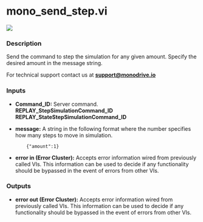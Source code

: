 # mono_send_step.vi

<p class="img_container">
<img class="lg_img" src="../mono_send_step.png"/>
</p>

### Description

Send the command to step the simulation for any given amount. Specify the desired amount in the message string.

For technical support contact us at <b>support@monodrive.io</b> 

### Inputs

- **Command_ID:**  Server command.    
 **REPLAY_StepSimulationCommand_ID**   
 **REPLAY_StateStepSimulationCommand_ID**
 

- **message:**  A string in the following format where the number specifies
how many steps to move in simulation.    

    ```
        {"amount":1}
    ```   
 

- **error in (Error Cluster):** Accepts error information wired from previously called VIs. This information can be used to decide if any functionality should be bypassed in the event of errors from other VIs. 

### Outputs

- **error out (Error Cluster):** Accepts error information wired from previously called VIs. This information can be used to decide if any functionality should be bypassed in the event of errors from other VIs. 

<p>&nbsp;</p>
